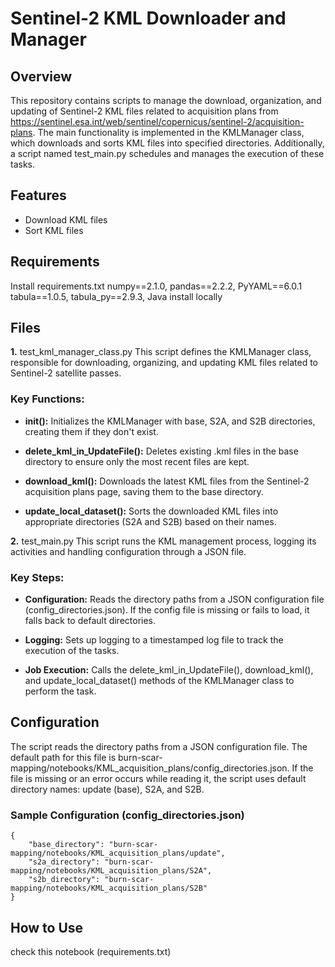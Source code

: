 # Sentinel-2 KML Downloader and Manager

## Overview
This repository contains scripts to manage the download, organization, and updating of Sentinel-2 KML files related to acquisition plans from https://sentinel.esa.int/web/sentinel/copernicus/sentinel-2/acquisition-plans. The main functionality is implemented in the KMLManager class, which downloads and sorts KML files into specified directories. Additionally, a script named test_main.py schedules and manages the execution of these tasks.

## Features
- Download KML files
- Sort KML files

## Requirements
Install requirements.txt
numpy==2.1.0, pandas==2.2.2, PyYAML==6.0.1
tabula==1.0.5, tabula_py==2.9.3, Java install locally

## Files
**1.** test_kml_manager_class.py
This script defines the KMLManager class, responsible for downloading, organizing, and updating KML files related to Sentinel-2 satellite passes.

### Key Functions:
- **__init__():** Initializes the KMLManager with base, S2A, and S2B directories, creating them if they don't exist.

- **delete_kml_in_UpdateFile():** Deletes existing .kml files in the base directory to ensure only the most recent files are kept.

- **download_kml():** Downloads the latest KML files from the Sentinel-2 acquisition plans page, saving them to the base directory.

- **update_local_dataset():** Sorts the downloaded KML files into appropriate directories (S2A and S2B) based on their names.

**2.** test_main.py
This script runs the KML management process, logging its activities and handling configuration through a JSON file.

### Key Steps:
- **Configuration:** Reads the directory paths from a JSON configuration file (config_directories.json). If the config file is missing or fails to load, it falls back to default directories.

- **Logging:** Sets up logging to a timestamped log file to track the execution of the tasks.

- **Job Execution:** Calls the delete_kml_in_UpdateFile(), download_kml(), and update_local_dataset() methods of the KMLManager class to perform the task.

## Configuration
The script reads the directory paths from a JSON configuration file. The default path for this file is burn-scar-mapping/notebooks/KML_acquisition_plans/config_directories.json. If the file is missing or an error occurs while reading it, the script uses default directory names: update (base), S2A, and S2B.

### Sample Configuration (config_directories.json)
```
{
    "base_directory": "burn-scar-mapping/notebooks/KML_acquisition_plans/update",
    "s2a_directory": "burn-scar-mapping/notebooks/KML_acquisition_plans/S2A",
    "s2b_directory": "burn-scar-mapping/notebooks/KML_acquisition_plans/S2B"
}
```

## How to Use
check this notebook (requirements.txt)


